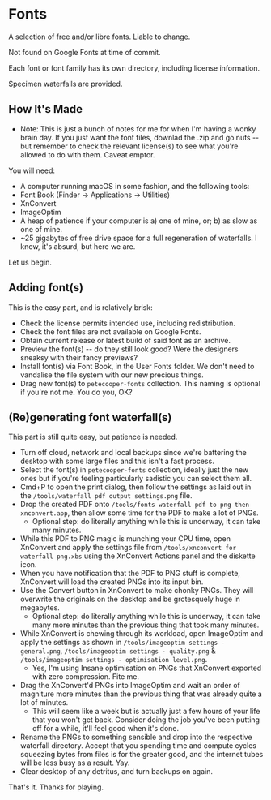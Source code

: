 # Fonts

A selection of free and/or libre fonts. Liable to change.

Not found on Google Fonts at time of commit.

Each font or font family has its own directory, including license information.

Specimen waterfalls are provided.

## How It's Made

* Note: This is just a bunch of notes for me for when I'm having a wonky brain day. If you just want the font files, downlad the .zip and go nuts -- but remember to check the relevant license(s) to see what you're allowed to do with them. Caveat emptor.

You will need:

* A computer running macOS in some fashion, and the following tools:
 * Font Book (Finder -> Applications -> Utilities)
 * XnConvert
 * ImageOptim
* A heap of patience if your computer is a) one of mine, or; b) as slow as one of mine.
* ~25 gigabytes of free drive space for a full regeneration of waterfalls. I know, it's absurd, but here we are.

Let us begin.

## Adding font(s)

This is the easy part, and is relatively brisk:

* Check the license permits intended use, including redistribution.
* Check the font files are not available on Google Fonts.
* Obtain current release or latest build of said font as an archive.
* Preview the font(s) -- do they still look good? Were the designers sneaksy with their fancy previews?
* Install font(s) via Font Book, in the User Fonts folder. We don't need to vandalise the file system with our new precious things.
* Drag new font(s) to `petecooper-fonts` collection. This naming is optional if you're not me. You do you, OK?

## (Re)generating font waterfall(s)

This part is still quite easy, but patience is needed.

* Turn off cloud, network and local backups since we're battering the desktop with some large files and this isn't a fast process.
* Select the font(s) in `petecooper-fonts` collection, ideally just the new ones but if you're feeling particularly sadistic you can select them all.
* Cmd+P to open the print dialog, then follow the settings as laid out in the `/tools/waterfall pdf output settings.png` file.
* Drop the created PDF onto `/tools/fonts waterfall pdf to png then xnconvert.app`, then allow some time for the PDF to make a lot of PNGs.
  * Optional step: do literally anything while this is underway, it can take many minutes.
* While this PDF to PNG magic is munching your CPU time, open XnConvert and apply the settings file from `/tools/xnconvert for waterfall png.xbs` using the XnConvert Actions panel and the diskette icon.
* When you have notification that the PDF to PNG stuff is complete, XnConvert will load the created PNGs into its input bin.
* Use the Convert button in XnConvert to make chonky PNGs. They will overwrite the originals on the desktop and be grotesquely huge in megabytes.
  * Optional step: do literally anything while this is underway, it can take many more minutes than the previous thing that took many minutes.
* While XnConvert is chewing through its workload, open ImageOptim and apply the settings as shown in `/tools/imageoptim settings - general.png`, `/tools/imageoptim settings - quality.png` & `/tools/imageoptim settings - optimisation level.png`.
  * Yes, I'm using Insane optimisation on PNGs that XnConvert exported with zero compression. Fite me.
* Drag the XnConvert'd PNGs into ImageOptim and wait an order of magniture more minutes than the previous thing that was already quite a lot of minutes.
  * This will seem like a week but is actually just a few hours of your life that you won't get back. Consider doing the job you've been putting off for a while, it'll feel good when it's done.
* Rename the PNGs to something sensible and drop into the respective waterfall directory. Accept that you spending time and compute cycles squeezing bytes from files is for the greater good, and the internet tubes will be less busy as a result. Yay.
* Clear desktop of any detritus, and turn backups on again.

That's it. Thanks for playing.
